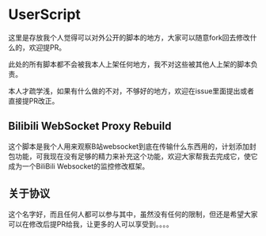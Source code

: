 # UserScript

这里是存放我个人觉得可以对外公开的脚本的地方，大家可以随意fork回去修改什么的，欢迎提PR。

此处的所有脚本都不会被我本人上架任何地方，我不对这些被其他人上架的脚本负责。

本人才疏学浅，如果有什么做的不对，不够好的地方，欢迎在issue里面提出或者直接提PR改正。

## Bilibili WebSocket Proxy Rebuild

这个脚本是我个人用来观察B站websocket到底在传输什么东西用的，计划添加封包功能，可我现在没有足够的精力来补充这个功能，欢迎大家帮我去完成它，使它成为一个BiliBili Websocket的监控修改框架。

## 关于协议

这个名字好，而且任何人都可以参与其中，虽然没有任何的限制，但还是希望大家可以在修改后提PR给我，让更多的人可以享受到。。。。
